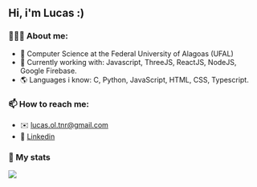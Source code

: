 ## Hi, i'm Lucas :)

### 🙋🏽‍♂️ About me:
- 📘 Computer Science at the Federal University of Alagoas (UFAL)
- 🔭 Currently working with: Javascript, ThreeJS, ReactJS, NodeJS, Google Firebase.
- 🌎 Languages i know: C, Python, JavaScript, HTML, CSS, Typescript.

### 📫 How to reach me:
-  ✉️ lucas.ol.tnr@gmail.com
-  🔷 [Linkedin](https://www.linkedin.com/in/lucas-ten%C3%B3rio-74502a1a1/)

### 📝 My stats
<a href="#">
  <img align="center" src="https://github-readme-stats.vercel.app/api?username=lucastnr&show_icons=true" />
</a>
